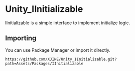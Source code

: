 # Unity_IInitializable

IInitializable is a simple interface to implement initialize logic.

## Importing

You can use Package Manager or import it directly.

```
https://github.com/XJINE/Unity_IInitializable.git?path=Assets/Packages/IInitializable
```